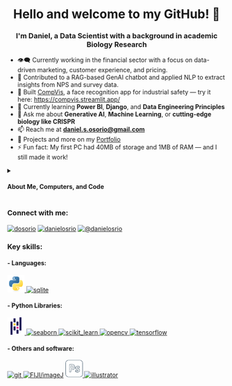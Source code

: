 <h1 align="center">Hello and welcome to my GitHub! 🤝</h1>
<h3 align="center">I'm Daniel, a Data Scientist with a background in academic Biology Research</h3>

- 👁️‍🗨️ Currently working in the financial sector with a focus on data-driven marketing, customer experience, and pricing.  
- 🤖 Contributed to a RAG-based GenAI chatbot and applied NLP to extract insights from NPS and survey data.  
- 🚧 Built <a href="https://github.com/kolapally/computer_vision">CompVis</a>, a face recognition app for industrial safety — try it here: https://compvis.streamlit.app/  
- 🌱 Currently learning **Power BI**, **Django**, and **Data Engineering Principles**  
- 💬 Ask me about **Generative AI**, **Machine Learning**, or **cutting-edge biology like CRISPR**  
- 📫 Reach me at **daniel.s.osorio@gmail.com**  
- 🧠 Projects and more on my <a href="https://troopl.com/danielsosorio">Portfolio</a>  
- ⚡ Fun fact: My first PC had 40MB of storage and 1MB of RAM — and I still made it work!

<details>
  <summary><h4 align="left">About Me, Computers, and Code</h4></summary>
  My first computer was an IBM PS/1 that came with a graphical interface we quickly ditched for MS-DOS. I learned to copy files, navigate directory trees, and manage folders — skills that came full circle when I started using Bash and Zsh. Over the years, I’ve used every Windows version from 3.1 to 10. Now I work primarily in Linux, coding in Python and exploring the power of open-source tools.
</details>

<h3 align="left">Connect with me:</h3>
<p align="left">
<a href="https://linkedin.com/in/dosorio" target="blank"><img align="center" src="https://raw.githubusercontent.com/rahuldkjain/github-profile-readme-generator/master/src/images/icons/Social/linked-in-alt.svg" alt="dosorio" height="30" width="40" /></a>
<a href="https://kaggle.com/danielosrio" target="blank"><img align="center" src="https://raw.githubusercontent.com/rahuldkjain/github-profile-readme-generator/master/src/images/icons/Social/kaggle.svg" alt="danielosrio" height="30" width="40" /></a>
<a href="https://medium.com/@danielosrio" target="blank"><img align="center" src="https://raw.githubusercontent.com/rahuldkjain/github-profile-readme-generator/master/src/images/icons/Social/medium.svg" alt="@danielosrio" height="30" width="40" /></a>
</p>

<h3 align="left">Key skills:</h3>
<p align="left"> 
<h4 align="left">- Languages:</h4>
<a href="https://www.python.org" target="_blank" rel="noreferrer"> <img src="https://raw.githubusercontent.com/devicons/devicon/master/icons/python/python-original.svg" alt="python" width="40" height="40"/> </a>
<a href="https://www.sqlite.org/" target="_blank" rel="noreferrer"> <img src="https://www.vectorlogo.zone/logos/sqlite/sqlite-icon.svg" alt="sqlite" width="40" height="40"/> </a>
<h4 align="left">- Python Libraries:</h4>
<a href="https://pandas.pydata.org/" target="_blank" rel="noreferrer"> <img src="https://raw.githubusercontent.com/devicons/devicon/2ae2a900d2f041da66e950e4d48052658d850630/icons/pandas/pandas-original.svg" alt="pandas" width="40" height="40"/> </a> 
<a href="https://seaborn.pydata.org/" target="_blank" rel="noreferrer"> <img src="https://seaborn.pydata.org/_images/logo-mark-lightbg.svg" alt="seaborn" width="40" height="40"/> </a> 
<a href="https://scikit-learn.org/" target="_blank" rel="noreferrer"> <img src="https://upload.wikimedia.org/wikipedia/commons/0/05/Scikit_learn_logo_small.svg" alt="scikit_learn" width="40" height="40"/> </a>
<a href="https://opencv.org/" target="_blank" rel="noreferrer"> <img src="https://www.vectorlogo.zone/logos/opencv/opencv-icon.svg" alt="opencv" width="40" height="40"/> </a> 
<a href="https://www.tensorflow.org" target="_blank" rel="noreferrer"> <img src="https://www.vectorlogo.zone/logos/tensorflow/tensorflow-icon.svg" alt="tensorflow" width="40" height="40"/> </a>
<h4 align="left">- Others and software:</h4>
  <a href="https://git-scm.com/" target="_blank" rel="noreferrer"> <img src="https://www.vectorlogo.zone/logos/git-scm/git-scm-icon.svg" alt="git" width="40" height="40"/> </a>
<a href="https://imagej.net/software/fiji/" target="_blank" rel="noreferrer"> <img src="https://upload.wikimedia.org/wikipedia/commons/5/55/FIJI_%28software%29_Logo.svg"alt="FIJI/imageJ" width="40" height="40"/></a>
 <a href="https://www.photoshop.com/en" target="_blank" rel="noreferrer"> <img src="https://raw.githubusercontent.com/devicons/devicon/master/icons/photoshop/photoshop-line.svg" alt="photoshop" width="40" height="40"/> </a> 
<a href="https://www.adobe.com/in/products/illustrator.html" target="_blank" rel="noreferrer"> <img src="https://www.vectorlogo.zone/logos/adobe_illustrator/adobe_illustrator-icon.svg" alt="illustrator" width="40" height="40"/> </a>
</p>